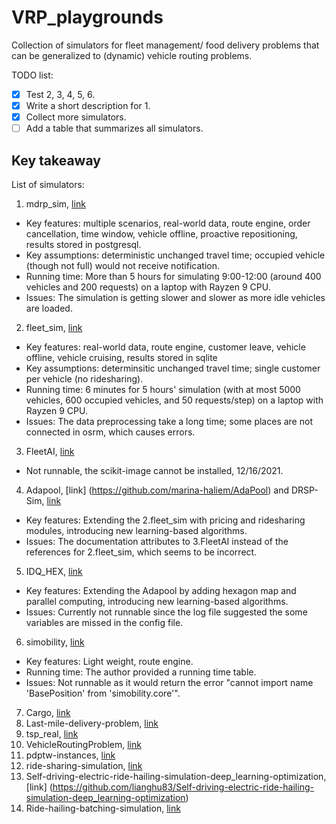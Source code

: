 # VRP_playgrounds
Collection of simulators for fleet management/ food delivery problems that can be generalized to (dynamic) vehicle routing problems.

TODO list:

- [x] Test 2, 3, 4, 5, 6.
- [x] Write a short description for 1.
- [x] Collect more simulators.
- [ ] Add a table that summarizes all simulators.

## Key takeaway 

List of simulators:

1. mdrp_sim, [link](https://github.com/sebastian-quintero/mdrp-sim)
  - Key features: multiple scenarios, real-world data, route engine, order cancellation, time window, vehicle offline, proactive repositioning, results stored in postgresql.
  - Key assumptions: deterministic unchanged travel time; occupied vehicle (though not full) would not receive notification.
  - Running time: More than 5 hours for simulating 9:00-12:00 (around 400 vehicles and 200 requests) on a laptop with Rayzen 9 CPU.
  - Issues: The simulation is getting slower and slower as more idle vehicles are loaded.
2. fleet_sim, [link](https://github.com/hitsuji5/fleet-sim)
  - Key features: real-world data, route engine, customer leave, vehicle offline, vehicle cruising, results stored in sqlite
  - Key assumptions: determinsitic unchanged travel time; single customer per vehicle (no ridesharing).
  - Running time: 6 minutes for 5 hours' simulation (with at most 5000 vehicles, 600 occupied vehicles, and 50 requests/step) on a laptop with Rayzen 9 CPU.
  - Issues: The data preprocessing take a long time; some places are not connected in osrm, which causes errors.
3. FleetAI, [link](https://github.com/hitsuji5/FleetAI)
  - Not runnable, the scikit-image cannot be installed, 12/16/2021.
4. Adapool, [link] (https://github.com/marina-haliem/AdaPool) and DRSP-Sim, [link](https://githubmemory.com/repo/marina-haliem/Dynamic-RideSharing-Pooling-Simulator)
  - Key features: Extending the 2.fleet_sim with pricing and ridesharing modules, introducing new learning-based algorithms.
  - Issues: The documentation attributes to 3.FleetAI instead of the references for 2.fleet_sim, which seems to be incorrect.
5. IDQ_HEX, [link](https://github.com/sguo28/IDQ_HEX/tree/master/code)
  - Key features: Extending the Adapool by adding hexagon map and parallel computing, introducing new learning-based algorithms.
  - Issues: Currently not runnable since the log file suggested the some variables are missed in the config file.
6. simobility, [link](https://github.com/sash-ko/simobility)
  - Key features: Light weight, route engine.
  - Running time: The author provided a running time table.
  - Issues: Not runnable as it would return the error "cannot import name 'BasePosition' from 'simobility.core'".
7. Cargo, [link](https://github.com/jamjpan/Cargo)
8. Last-mile-delivery-problem, [link](https://github.com/yongyanghz/Last-mile-delivery-problem)
9. tsp_real, [link](https://github.com/prathyaksh03/tsp_real)
10. VehicleRoutingProblem, [link](https://github.com/shlok57/VehicleRoutingProblem/tree/master/Genetic2)
11. pdptw-instances, [link](https://github.com/cssartori/pdptw-instances)
12. ride-sharing-simulation, [link](https://github.com/Vardominator/ride-sharing-simulation)
13. Self-driving-electric-ride-hailing-simulation-deep_learning-optimization, [link] (https://github.com/lianghu83/Self-driving-electric-ride-hailing-simulation-deep_learning-optimization)
14. Ride-hailing-batching-simulation, [link](https://github.com/juanhu96/Ride-hailing-batching-simulation)



